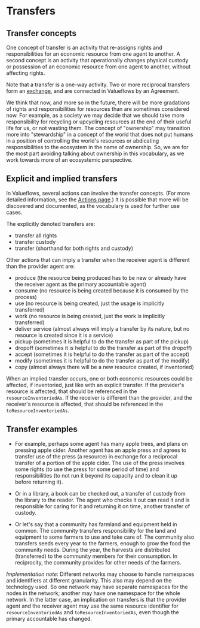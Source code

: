 # Transfers

## Transfer concepts

One concept of transfer is an activity that re-assigns rights and responsibilities for an economic resource from one agent to another.  A second concept is an activity that operationally changes physical custody or possession of an economic resource from one agent to another, without affecting rights.

Note that a transfer is a one-way activity.  Two or more reciprocal transfers form an [exchange](exchanges.md), and are connected in Valueflows by an Agreement.

We think that now, and more so in the future, there will be more gradations of rights and responsibilities for resources than are sometimes considered now.  For example, as a society we may decide that we should take more responsibility for recycling or upcycling resources at the end of their useful life for us, or not wasting them.  The concept of "ownership" may transition more into "stewardship" in a concept of the world that does not put humans in a position of controlling the world's resources or abdicating responsibilities to the ecosystem in the name of ownership.  So, we are for the most part avoiding talking about ownership in this vocabulary, as we work towards more of an ecosystemic perspective.

## Explicit and implied transfers

In Valueflows, several actions can involve the transfer concepts.  (For more detailed information, see the [Actions page](actions.md).)  It is possible that more will be discovered and documented, as the vocabulary is used for further use cases.

The explicitly denoted transfers are:

* transfer all rights
* transfer custody
* transfer (shorthand for both rights and custody)

Other actions that can imply a transfer when the receiver agent is different than the provider agent are:

* produce (the resource being produced has to be new or already have the receiver agent as the primary accountable agent)
* consume (no resource is being created because it is consumed by the process)
* use (no resource is being created, just the usage is implicitly transferred)
* work (no resource is being created, just the work is implicitly transferred)
* deliver service (almost always will imply a transfer by its nature, but no resource is created since it is a service)
* pickup (sometimes it is helpful to do the transfer as part of the pickup)
* dropoff (sometimes it is helpful to do the transfer as part of the dropoff)
* accept (sometimes it is helpful to do the transfer as part of the accept)
* modify (sometimes it is helpful to do the transfer as part of the modify)
* copy (almost always there will be a new resource created, if inventoried)

When an implied transfer occurs, one or both economic resources could be affected, if inventoried, just like with an explicit transfer.  If the provider's resource is affected, that should be referenced in the `resourceInventoriedAs`.  If the receiver is different than the provider, and the receiver's resource is affected, that should be referenced in the `toResourceInventoriedAs`.

## Transfer examples

* For example, perhaps some agent has many apple trees, and plans on pressing apple cider. Another agent has an apple press and agrees to transfer use of the press (a resource) in exchange for a reciprocal transfer of a portion of the apple cider.  The use of the press involves some rights (to use the press for some period of time) and responsibilities (to not run it beyond its capacity and to clean it up before returning it).

* Or in a library, a book can be checked out, a transfer of custody from the library to the reader.  The agent who checks it out can read it and is responsible for caring for it and returning it on time, another transfer of custody.

* Or let's say that a community has farmland and equipment held in common.  The community transfers responsibility for the land and equipment to some farmers to use and take care of.  The community also transfers seeds every year to the farmers, enough to grow the food the community needs.  During the year, the harvests are distributed (transferred) to the community members for their consumption.  In reciprocity, the community provides for other needs of the farmers.

*Implementation note*: Different networks may choose to handle namespaces and identifiers at different granularity.  This also may depend on the technology used.  So one network may have separate namespaces for the nodes in the network; another may have one namespace for the whole network.  In the latter case, an implication on transfers is that the provider agent and the receiver agent may use the same resource identifier for `resourceInventoriedAs` and `toResourceInventoriedAs`, even though the primary accountable has changed.
